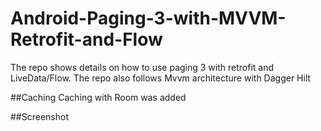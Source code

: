 # Android-Paging-3-with-MVVM-Retrofit-and-Flow
The repo shows details on how to use paging 3 with retrofit and LiveData/Flow. The repo also follows Mvvm architecture with Dagger Hilt

##Caching
Caching with Room was added

##Screenshot
